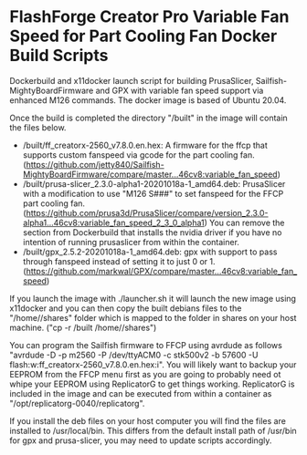 # FlashForge Creator Pro Variable Fan Speed for Part Cooling Fan Docker Build Scripts

Dockerbuild and x11docker launch script for building PrusaSlicer, Sailfish-MightyBoardFirmware and GPX with variable fan speed support via enhanced M126 commands.
The docker image is based of Ubuntu 20.04.

Once the build is completed the directory "/built" in the image will contain the files below.
 - /built/ff_creatorx-2560_v7.8.0.en.hex: A firmware for the ffcp that supports custom fanspeed via gcode for the part cooling fan. (https://github.com/jetty840/Sailfish-MightyBoardFirmware/compare/master...46cv8:variable_fan_speed) 
 - /built/prusa-slicer_2.3.0-alpha1-20201018a-1_amd64.deb: PrusaSlicer with a modification to use "M126 S###" to set fanspeed for the FFCP part cooling fan. (https://github.com/prusa3d/PrusaSlicer/compare/version_2.3.0-alpha1...46cv8:variable_fan_speed_2_3_0_alpha1)
You can remove the section from Dockerbuild that installs the nvidia driver if you have no intention of running prusaslicer from within the container.
 - /built/gpx_2.5.2-20201018a-1_amd64.deb: gpx with support to pass through fanspeed instead of setting it to just 0 or 1. (https://github.com/markwal/GPX/compare/master...46cv8:variable_fan_speed)

If you launch the image with ./launcher.sh it will launch the new image using x11docker and you can then copy the built debians files to the "/home/<USER>/shares" folder which is mapped to the folder in shares on your host machine. ("cp -r /built /home/<USER>/shares")
  
You can program the Sailfish firmware to FFCP using avrdude as follows "avrdude -D -p m2560 -P /dev/ttyACM0 -c stk500v2 -b 57600 -U flash:w:ff_creatorx-2560_v7.8.0.en.hex:i".
You will likely want to backup your EEPROM from the FFCP menu first as you are going to probably need ot whipe your EEPROM using ReplicatorG to get things working. ReplicatorG is included in the image and can be executed from within a container as "/opt/replicatorg-0040/replicatorg".

If you install the deb files on your host computer you will find the files are installed to /usr/local/bin. This differs from the default install path of /usr/bin for gpx and prusa-slicer, you may need to update scripts accordingly.

